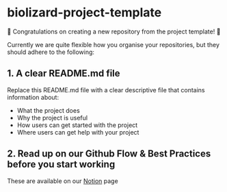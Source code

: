 # biolizard-project-template
:tada: Congratulations on creating a new repository from the project template! :tada: 

Currently we are quite flexible how you organise your repositories, but they should adhere to the following:

## 1. A clear README.md file
Replace this README.md file with a clear descriptive file that contains information about:

- What the project does
- Why the project is useful
- How users can get started with the project
- Where users can get help with your project


## 2. Read up on our Github Flow & Best Practices before you start working

These are available on our [Notion](https://www.notion.so/biolizard/GitHub-4b6906e26c9a4cf78b4578f925e56f40) page
